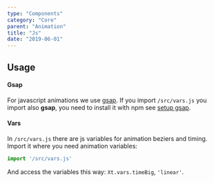 ```yaml
---
type: "Components"
category: "Core"
parent: "Animation"
title: "Js"
date: "2019-06-01"
---
```


## Usage

#### Gsap

For javascript animations we use [gsap](https://greensock.com/gsap/). If you import `/src/vars.js` you import also **gsap**, you need to install it with npm see [setup gsap](/core/setup#usage-gsap).

#### Vars

In `/src/vars.js` there are js variables for animation beziers and timing. Import it where you need animation variables:

```jsx
import '/src/vars.js'
```

And access the variables this way: `Xt.vars.timeBig`, `'linear'`.
